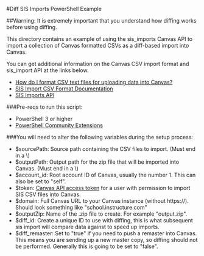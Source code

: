 #Diff SIS Imports PowerShell Example

##Warning: It is extremely important that you understand how diffing works before using diffing.

This directory contains an example of using the sis_imports Canvas API to import a collection of Canvas formatted CSVs as a diff-based import into Canvas.

You can get additional information on the Canvas CSV import format and sis_import API at the links below.

* [How do I format CSV text files for uploading data into Canvas?](https://guides.instructure.com/m/4214/l/164118-how-do-i-format-csv-text-files-for-uploading-data-into-canvas)
* [SIS Import CSV Format Documentation](https://canvas.instructure.com/doc/api/file.sis_csv.html)
* [SIS Imports API](https://canvas.instructure.com/doc/api/sis_imports.html)

###Pre-reqs to run this script:

* PowerShell 3 or higher
* [PowerShell Community Extensions](https://github.com/Pscx/Pscx)

###You will need to alter the following variables during the setup process:

* $sourcePath:  Source path containing the CSV files to import. (Must end in a \\)
* $outputPath: Output path for the zip file that will be imported into Canvas. (Must end in a \\)
* $account_id: Root account ID of Canvas, usually the number 1. This can also be set to "self".
* $token: [Canvas API access token](https://community.canvaslms.com/docs/DOC-3013) for a user with permission to import SIS  CSV files into Canvas.
* $domain: Full Canvas URL to your Canvas instance (without https://). Should look something like "school.instructure.com"
* $outputZip: Name of the .zip file to create. For example "output.zip".
* $diff_id: Create a unique ID to use with diffing, this is what subsequent sis import will compare data against to speed up imports.
* $diff_remaster: Set to "true" if you need to push a remaster into Canvas. This means you are sending up a new master copy, so diffing should not be performed. Generally this is going to be set to "false".
